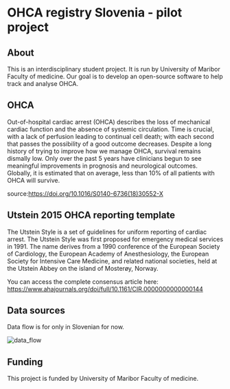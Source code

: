 # OHCA registry Slovenia - pilot project


## About
This is an interdisciplinary student project. It is run by University of Maribor Faculty of medicine. Our goal is to develop an open-source software to help track and analyse OHCA.

## OHCA
Out-of-hospital cardiac arrest (OHCA) describes the loss of mechanical cardiac function and the absence of systemic circulation. Time is crucial, with a lack of perfusion leading to continual cell death; with each second that passes the possibility of a good outcome decreases. Despite a long history of trying to improve how we manage OHCA, survival remains dismally low. Only over the past 5 years have clinicians begun to see meaningful improvements in prognosis and neurological outcomes. Globally, it is estimated that on average, less than 10% of all patients with OHCA will survive. 

source:https://doi.org/10.1016/S0140-6736(18)30552-X

## Utstein 2015 OHCA reporting template

The Utstein Style is a set of guidelines for uniform reporting of cardiac arrest. The Utstein Style was first proposed for emergency medical services in 1991. The name derives from a 1990 conference of the European Society of Cardiology, the European Academy of Anesthesiology, the European Society for Intensive Care Medicine, and related national societies, held at the Utstein Abbey on the island of Mosterøy, Norway.

You can access the complete consensus article here: https://www.ahajournals.org/doi/full/10.1161/CIR.0000000000000144

## Data sources

Data flow is for only in Slovenian for now.

![data_flow](https://user-images.githubusercontent.com/29688990/159116699-f68a29a5-d8ce-4c8f-8366-760bf7ba7910.png)


## Funding
This project is funded by University of Maribor Faculty of medicine.
